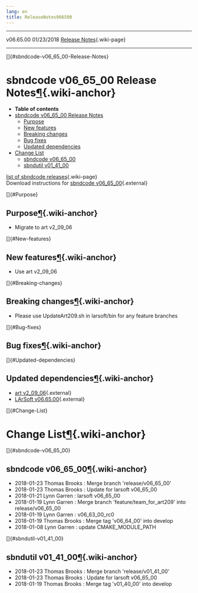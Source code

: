 ```yaml
---
lang: en
title: ReleaseNotes066500
---
```


  ----------- ------------ -- -- ------------------------------------------------------
  v06.65.00   01/23/2018         [Release Notes](ReleaseNotes066500.html){.wiki-page}
  ----------- ------------ -- -- ------------------------------------------------------

[]{#sbndcode-v06_65_00-Release-Notes}

sbndcode v06\_65\_00 Release Notes[¶](#sbndcode-v06_65_00-Release-Notes){.wiki-anchor}
======================================================================================

-   **Table of contents**
-   [sbndcode v06\_65\_00 Release
    Notes](#sbndcode-v06_65_00-Release-Notes)
    -   [Purpose](#Purpose)
    -   [New features](#New-features)
    -   [Breaking changes](#Breaking-changes)
    -   [Bug fixes](#Bug-fixes)
    -   [Updated dependencies](#Updated-dependencies)
-   [Change List](#Change-List)
    -   [sbndcode v06\_65\_00](#sbndcode-v06_65_00)
    -   [sbndutil v01\_41\_00](#sbndutil-v01_41_00)

[list of sbndcode
releases](List_of_SBND_code_releases.html){.wiki-page}\
Download instructions for [sbndcode
v06\_65\_00](http://scisoft.fnal.gov/scisoft/bundles/sbnd/v06_65_00/sbndcode-v06_65_00.html){.external}

[]{#Purpose}

Purpose[¶](#Purpose){.wiki-anchor}
----------------------------------

-   Migrate to art v2\_09\_06

[]{#New-features}

New features[¶](#New-features){.wiki-anchor}
--------------------------------------------

-   Use art v2\_09\_06

[]{#Breaking-changes}

Breaking changes[¶](#Breaking-changes){.wiki-anchor}
----------------------------------------------------

-   Please use UpdateArt209.sh in larsoft/bin for any feature branches

[]{#Bug-fixes}

Bug fixes[¶](#Bug-fixes){.wiki-anchor}
--------------------------------------

[]{#Updated-dependencies}

Updated dependencies[¶](#Updated-dependencies){.wiki-anchor}
------------------------------------------------------------

-   [art
    v2\_09\_06](https://cdcvs.fnal.gov/redmine/projects/art/wiki/Series_209){.external}
-   [LArSoft
    v06.65.00](https://cdcvs.fnal.gov/redmine/projects/larsoft/wiki/ReleaseNotes066500){.external}

[]{#Change-List}

Change List[¶](#Change-List){.wiki-anchor}
==========================================

[]{#sbndcode-v06_65_00}

sbndcode v06\_65\_00[¶](#sbndcode-v06_65_00){.wiki-anchor}
----------------------------------------------------------

-   2018-01-23 Thomas Brooks : Merge branch \'release/v06\_65\_00\'
-   2018-01-23 Thomas Brooks : Update for larsoft v06\_65\_00
-   2018-01-21 Lynn Garren : larsoft v06\_65\_00
-   2018-01-19 Lynn Garren : Merge branch \'feature/team\_for\_art209\'
    into release/v06\_65\_00
-   2018-01-19 Lynn Garren : v06\_63\_00\_rc0
-   2018-01-19 Thomas Brooks : Merge tag \'v06\_64\_00\' into develop
-   2018-01-08 Lynn Garren : update CMAKE\_MODULE\_PATH

[]{#sbndutil-v01_41_00}

sbndutil v01\_41\_00[¶](#sbndutil-v01_41_00){.wiki-anchor}
----------------------------------------------------------

-   2018-01-23 Thomas Brooks : Merge branch \'release/v01\_41\_00\'
-   2018-01-23 Thomas Brooks : Update for larsoft v06\_65\_00
-   2018-01-19 Thomas Brooks : Merge tag \'v01\_40\_00\' into develop
